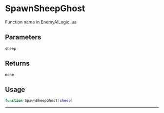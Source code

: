 # SpawnSheepGhost
Function name in EnemyAILogic.lua
## Parameters
`sheep`
## Returns
`none`
## Usage
```lua
function SpawnSheepGhost(sheep)
```
---
